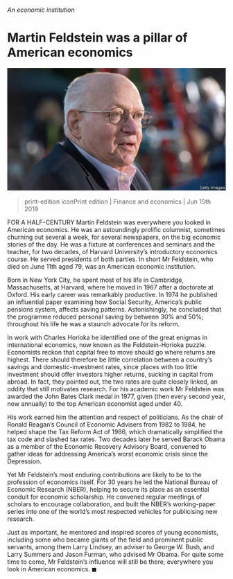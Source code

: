 ###### An economic institution

# Martin Feldstein was a pillar of American economics 

![image](images/20190615_fnp508.jpg) 

> print-edition iconPrint edition | Finance and economics | Jun 15th 2019 

FOR A HALF-CENTURY Martin Feldstein was everywhere you looked in American economics. He was an astoundingly prolific columnist, sometimes churning out several a week, for several newspapers, on the big economic stories of the day. He was a fixture at conferences and seminars and the teacher, for two decades, of Harvard University’s introductory economics course. He served presidents of both parties. In short Mr Feldstein, who died on June 11th aged 79, was an American economic institution. 

Born in New York City, he spent most of his life in Cambridge, Massachusetts, at Harvard, where he moved in 1967 after a doctorate at Oxford. His early career was remarkably productive. In 1974 he published an influential paper examining how Social Security, America’s public pensions system, affects saving patterns. Astonishingly, he concluded that the programme reduced personal saving by between 30% and 50%; throughout his life he was a staunch advocate for its reform. 

In work with Charles Horioka he identified one of the great enigmas in international economics, now known as the Feldstein-Horioka puzzle. Economists reckon that capital free to move should go where returns are highest. There should therefore be little correlation between a country’s savings and domestic-investment rates, since places with too little investment should offer investors higher returns, sucking in capital from abroad. In fact, they pointed out, the two rates are quite closely linked, an oddity that still motivates research. For his academic work Mr Feldstein was awarded the John Bates Clark medal in 1977, given (then every second year, now annually) to the top American economist aged under 40. 

His work earned him the attention and respect of politicians. As the chair of Ronald Reagan’s Council of Economic Advisers from 1982 to 1984, he helped shape the Tax Reform Act of 1986, which dramatically simplified the tax code and slashed tax rates. Two decades later he served Barack Obama as a member of the Economic Recovery Advisory Board, convened to gather ideas for addressing America’s worst economic crisis since the Depression. 

Yet Mr Feldstein’s most enduring contributions are likely to be to the profession of economics itself. For 30 years he led the National Bureau of Economic Research (NBER), helping to secure its place as an essential conduit for economic scholarship. He convened regular meetings of scholars to encourage collaboration, and built the NBER’s working-paper series into one of the world’s most respected vehicles for publicising new research. 

Just as important, he mentored and inspired scores of young economists, including some who became giants of the field and prominent public servants, among them Larry Lindsey, an adviser to George W. Bush, and Larry Summers and Jason Furman, who advised Mr Obama. For quite some time to come, Mr Feldstein’s influence will still be there, everywhere you look in American economics. ◼ 


